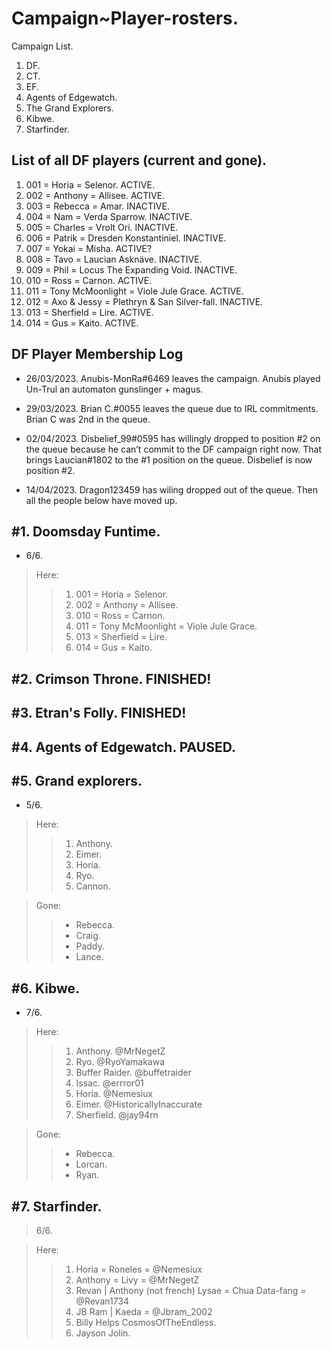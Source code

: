 # Campaign~Player-rosters.

Campaign List.
1. DF.
2. CT.
3. EF.
4. Agents of Edgewatch.
5. The Grand Explorers.
6. Kibwe.
7. Starfinder.

## List of all DF players (current and gone).

1. 001 = Horia = Selenor. ACTIVE. 
2. 002 = Anthony = Allisee. ACTIVE.
3. 003 = Rebecca = Amar. INACTIVE.
4. 004 = Nam = Verda Sparrow. INACTIVE.
5. 005 = Charles = Vrolt Ori. INACTIVE.
6. 006 = Patrik = Dresden Konstantiniel. INACTIVE.
7. 007 = Yokai = Misha. ACTIVE?
8. 008 = Tavo = Laucian Asknäve. INACTIVE.
9. 009 = Phil = Locus The Expanding Void. INACTIVE. 
10. 010 = Ross = Carnon. ACTIVE. 
11. 011 = Tony McMoonlight = Viole Jule Grace. ACTIVE.
12. 012 = Axo & Jessy = Plethryn & San Silver-fall. INACTIVE.
13. 013 = Sherfield = Lire. ACTIVE.
14. 014 = Gus = Kaito. ACTIVE.

## DF Player Membership Log

- 26/03/2023.
Anubis-MonRa#6469 leaves the campaign. Anubis played Un-Trul an automaton gunslinger + magus.

- 29/03/2023.
Brian C.#0055 leaves the queue due to IRL commitments.
Brian C was 2nd in the queue.

- 02/04/2023.
Disbelief_99#0595 has willingly dropped to position #2 on the queue because he can’t commit to the DF campaign right now.
That brings Laucian#1802 to the #1 position on the queue.
Disbelief is now position #2.

- 14/04/2023.
Dragon123459 has wiling dropped out of the queue.
Then all the people below have moved up.

## #1. Doomsday Funtime.

- 6/6.

> Here:
>> 1. 001 = Horia = Selenor.
>> 2. 002 = Anthony = Allisee.
>> 3. 010 = Ross = Carnon.
>> 4. 011 = Tony McMoonlight = Viole Jule Grace.
>> 5. 013 = Sherfield = Lire.
>> 6. 014 = Gus = Kaito.

## #2. Crimson Throne. FINISHED!
## #3. Etran's Folly. FINISHED!
## #4. Agents of Edgewatch. PAUSED.

## #5. Grand explorers.

- 5/6.

> Here:
>> 1. Anthony. 
>> 2. Eimer.
>> 3. Horia.
>> 4. Ryo.
>> 5. Cannon.

> Gone:
>> - Rebecca.
>> - Craig.
>> - Paddy.
>> - Lance.

## #6. Kibwe.

- 7/6.

> Here:
>> 1. Anthony. @MrNegetZ 
>> 2. Ryo. @RyoYamakawa 
>> 3. Buffer Raider. @buffetraider 
>> 4. Issac. @errror01 
>> 5. Horia. @Nemesiux 
>> 6. Eimer. @HistoricallyInaccurate 
>> 7. Sherfield. @jay94rn

> Gone:
>> - Rebecca.
>> - Lorcan.
>> - Ryan.

## #7. Starfinder.

> 6/6.

> Here:
>> 1. Horia = Roneles = @Nemesiux
>> 2. Anthony = Livy = @MrNegetZ
>> 3. Revan | Anthony (not french) Lysae = Chua Data-fang = @Revan1734
>> 4. JB Ram | Kaeda = @Jbram_2002
>> 5. Billy Helps CosmosOfTheEndless.
>> 6. Jayson Jolin.
